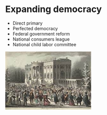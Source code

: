 
# Expanding democracy
* Direct primary 
* Perfected democracy 
* Federal government reform
* National consumers league 
* National child labor committee

![Manifested West](Images/image3.jpeg)

<!-- Start Image -->